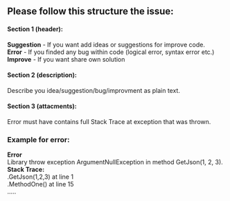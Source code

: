 ## Please follow this structure the issue:

#### Section 1 (header):

**Suggestion** - If you want add ideas or suggestions for improve code.  
**Error** - If you finded any bug within code (logical error, syntax error etc.)  
**Improve** - If you want share own solution  

#### Section 2 (description):

Describe you idea/suggestion/bug/improvment as plain text.  

#### Section 3 (attacments):

Error must have contains full Stack Trace at exception that was thrown.  
  
  
### Example for error:

**Error**  
Library throw exception ArgumentNullException in method GetJson(1, 2, 3).  
**Stack Trace:**  
.GetJson(1,2,3) at line 1  
.MethodOne() at line 15  
.....  


